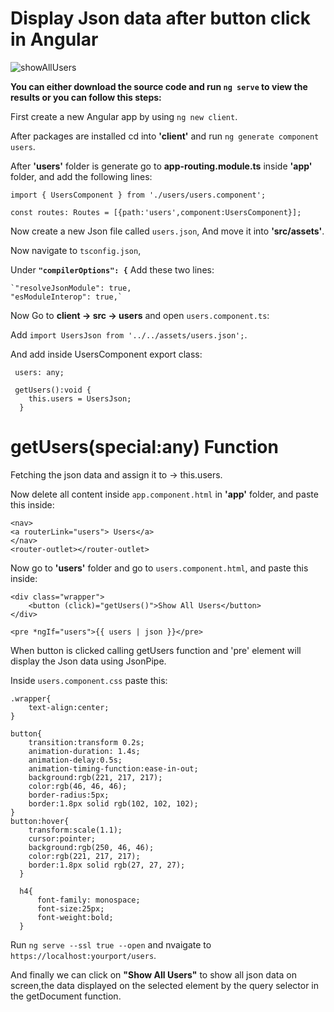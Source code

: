# Display Json data after button click in Angular

![showAllUsers](https://user-images.githubusercontent.com/80118008/147559232-d889aa07-e2bf-403d-9381-6379e1df4aee.gif)

**You can either download the source code and run `ng serve` to view the results or you can follow this steps:**


First create a new Angular app by using `ng new client`.

After packages are installed cd into **'client'** and run `ng generate component users`.

After **'users'** folder is generate go to **app-routing.module.ts** inside **'app'** folder, and add the following lines:

```
import { UsersComponent } from './users/users.component';

const routes: Routes = [{path:'users',component:UsersComponent}];
```

Now create a new Json file called `users.json`, And move it into **'src/assets'**.

Now navigate to `tsconfig.json`,

Under **`"compilerOptions": {`** Add these two lines:

    `"resolveJsonModule": true,
    "esModuleInterop": true,`

Now Go to **client -> src -> users** and open `users.component.ts`:

Add `import UsersJson from '../../assets/users.json';`.

And add inside UsersComponent export class:

```
 users: any;

 getUsers():void {
    this.users = UsersJson;
  } 
```
# getUsers(special:any) Function
Fetching the json data and assign it to -> this.users.


Now delete all content inside `app.component.html` in **'app'** folder, and paste this inside:

```
<nav>
<a routerLink="users"> Users</a>
</nav>
<router-outlet></router-outlet>
```

Now go to **'users'** folder and go to `users.component.html`, and paste this inside:

```
<div class="wrapper">
    <button (click)="getUsers()">Show All Users</button>
</div>

<pre *ngIf="users">{{ users | json }}</pre> 
```
When button is clicked calling getUsers function and 'pre' element will display the Json data using JsonPipe.


Inside `users.component.css` paste this:

```
.wrapper{
    text-align:center;
}

button{
    transition:transform 0.2s;
    animation-duration: 1.4s;
    animation-delay:0.5s;
    animation-timing-function:ease-in-out;
    background:rgb(221, 217, 217);
    color:rgb(46, 46, 46);  
    border-radius:5px;
    border:1.8px solid rgb(102, 102, 102);
}
button:hover{
    transform:scale(1.1); 
    cursor:pointer;   
    background:rgb(250, 46, 46);
    color:rgb(221, 217, 217); 
    border:1.8px solid rgb(27, 27, 27);
  }

  h4{
      font-family: monospace;
      font-size:25px;
      font-weight:bold;
  }
```

Run `ng serve --ssl true --open` and nvaigate to `https://localhost:yourport/users`.

And finally we can click on **"Show All Users"** to show all json data on screen,the data displayed on the selected element by the query selector in the getDocument function.

